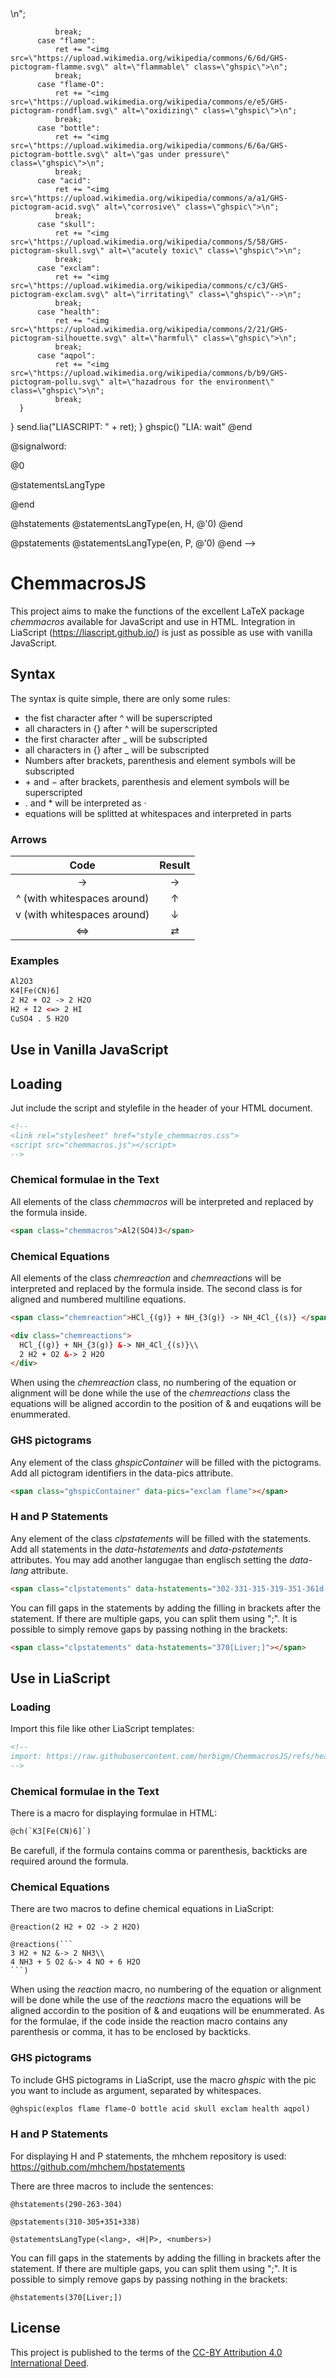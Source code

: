<!--

author:  Dr. Marcus Herbig
email:   marcus.herbig@chemie.tu-freiberg.de

version: 0.5

comment: This is a plugin for including chemical fomulas into LiaScript. The syntax is similar to the LaTeX package chemmacros.

link:      style_chemmacros.css

script:    chemmacros.js

@ch
<script run-once modify="false">
function chemmacros() {
  if (!window.interpretChemmacros) {
    setTimeout(chemmacros, 100)
    return
  }
    send.lia("HTML: " +interpretChemmacros('@0'))
}
chemmacros()
"LIA: wait"
</script>
@end

@reaction
<script run-once modify="false">
function chemmacros() {
  if (!window.interpretChemmacros) {
    setTimeout(chemmacros, 100)
    return
  }
    send.lia("LIASCRIPT: <div class=\"chemreaction\">" +interpretChemmacros('@0') + "</div>")
}
chemmacros()
"LIA: wait"
</script>
@end

@reactions
<script run-once modify="false">
function chemmacros() {
  if (!window.interpretChemmacros) {
    setTimeout(chemmacros, 100)
    return
  }
    send.lia("LIASCRIPT: " +formatReactions(`@'0`))
}
chemmacros()
"LIA: wait"
</script>
@end

@ghspic
<script run-once modify="false">
function ghspic() {
  if (!window.interpretChemmacros) {
    setTimeout(ghspic, 100)
    return
  }
  const text = '@0';
  const whichOnes = text.split(/\s+/);
  let ret = "";
  for (const type of whichOnes) {
      switch (type) {
          case "explos":
              ret += "![explosive](https://upload.wikimedia.org/wikipedia/commons/4/4a/GHS-pictogram-explos.svg)<!-- class=\"ghspic\"-->\n";
              break;
          case "flame":
              ret += "<img src=\"https://upload.wikimedia.org/wikipedia/commons/6/6d/GHS-pictogram-flamme.svg\" alt=\"flammable\" class=\"ghspic\">\n";
              break;
          case "flame-O":
              ret += "<img src=\"https://upload.wikimedia.org/wikipedia/commons/e/e5/GHS-pictogram-rondflam.svg\" alt=\"oxidizing\" class=\"ghspic\">\n";
              break;
          case "bottle":
              ret += "<img src=\"https://upload.wikimedia.org/wikipedia/commons/6/6a/GHS-pictogram-bottle.svg\" alt=\"gas under pressure\" class=\"ghspic\">\n";
              break;
          case "acid":
              ret += "<img src=\"https://upload.wikimedia.org/wikipedia/commons/a/a1/GHS-pictogram-acid.svg\" alt=\"corrosive\" class=\"ghspic\">\n";
              break;
          case "skull":
              ret += "<img src=\"https://upload.wikimedia.org/wikipedia/commons/5/58/GHS-pictogram-skull.svg\" alt=\"acutely toxic\" class=\"ghspic\">\n";
              break;
          case "exclam":
              ret += "<img src=\"https://upload.wikimedia.org/wikipedia/commons/c/c3/GHS-pictogram-exclam.svg\" alt=\"irritating\" class=\"ghspic\"-->\n";
              break;
          case "health":
              ret += "<img src=\"https://upload.wikimedia.org/wikipedia/commons/2/21/GHS-pictogram-silhouette.svg\" alt=\"harmful\" class=\"ghspic\">\n";
              break;
          case "aqpol":
              ret += "<img src=\"https://upload.wikimedia.org/wikipedia/commons/b/b9/GHS-pictogram-pollu.svg\" alt=\"hazadrous for the environment\" class=\"ghspic\">\n";
              break;
      }
  }
  send.lia("LIASCRIPT: " + ret);
}
ghspic()
"LIA: wait"
</script> 
@end

@signalword: <div class="signalword">@0</div>

@statementsLangType
<script run-once modify="false">
async function hpstatements() {
  if (!window.formatStatements) {
    setTimeout(hpstatements, 100)
    return
  }
  send.lia("HTML: " + await formatStatements('@0', '@1', `@'2`))
}
hpstatements()
"LIA: wait"
</script>
@end

@hstatements
  @statementsLangType(en, H, @'0)
@end

@pstatements
  @statementsLangType(en, P, @'0)
@end
-->

# ChemmacrosJS
This project aims to make the functions of the excellent LaTeX package *chemmacros* available for JavaScript and use in HTML. Integration in LiaScript (https://liascript.github.io/) is just as possible as use with vanilla JavaScript.

## Syntax
The syntax is quite simple, there are only some rules:

* the fist character after ^ will be superscripted
* all characters in {} after ^ will be superscripted
* the first character after _ will be subscripted
* all characters in {} after _ will be subscripted
* Numbers after brackets, parenthesis and element symbols will be subscripted
* &plus; and &minus; after brackets, parenthesis and element symbols will be superscripted
* . and * will be interpreted as &middot;
* equations will be splitted at whitespaces and interpreted in parts

### Arrows
| Code | Result |
|:---:|:---:|
| -> | &srarr; |
| ^ (with whitespaces around) | &uparrow; |
| v (with whitespaces around) | &downarrow; |
| <=> | &rlarr; |

### Examples
```html
Al2O3
K4[Fe(CN)6]
2 H2 + O2 -> 2 H2O
H2 + I2 <=> 2 HI
CuSO4 . 5 H2O
```

## Use in Vanilla JavaScript

## Loading
Jut include the script and stylefile in the header of your HTML document.

```html
<!--
<link rel="stylesheet" href="style_chemmacros.css">
<script src="chemmacros.js"></script>
-->
```

### Chemical formulae in the Text
All elements of the class *chemmacros* will be interpreted and replaced by the formula inside.

```html
<span class="chemmacros">Al2(SO4)3</span>
```

### Chemical Equations
All elements of the class *chemreaction* and *chemreactions* will be interpreted and replaced by the formula inside. The second class is for aligned and numbered multiline equations.

```html
<span class="chemreaction">HCl_{(g)} + NH_{3(g)} -> NH_4Cl_{(s)} </span>

<div class="chemreactions">
  HCl_{(g)} + NH_{3(g)} &-> NH_4Cl_{(s)}\\
  2 H2 + O2 &-> 2 H2O
</div>
```

When using the *chemreaction* class, no numbering of the equation or alignment will be done while the use of the *chemreactions* class the equations will be aligned accordin to the position of & and euqations will be enummerated.

### GHS pictograms
Any element of the class *ghspicContainer* will be filled with the pictograms. Add all pictogram identifiers in the data-pics attribute.
```html
<span class="ghspicContainer" data-pics="exclam flame"></span>
```

### H and P Statements
Any element of the class *clpstatements* will be filled with the statements. Add all statements in the *data-hstatements* and *data-pstatements* attributes. You may add another langugae than englisch setting the *data-lang* attribute. 

```html
<span class="clpstatements" data-hstatements="302​‐​331​‐​315​‐​319​‐​351​‐​361d​‐​336​‐​372​‐​412" data-pstatements="201​‐​273​‐​301+312+330​‐​302+352​‐​304+340+311​‐​308+313" data-lang="sv"></span>

```

You can fill gaps in the statements by adding the filling in brackets after the statement. If there are multiple gaps, you can split them using ";". It is possible to simply remove gaps by passing nothing in the brackets:

```html
<span class="clpstatements" data-hstatements="370[Liver;]"></span>

```

## Use in LiaScript

### Loading
Import this file like other LiaScript templates:

```html
<!--
import: https://raw.githubusercontent.com/herbigm/ChemmacrosJS/refs/heads/main/README.md
-->
```

### Chemical formulae in the Text
There is a macro for displaying formulae in HTML:

```html
@ch(`K3[Fe(CN)6]`)
```

Be carefull, if the formula contains comma or parenthesis, backticks are required around the formula.

### Chemical Equations
There are two macros to define chemical equations in LiaScript:

```
@reaction(2 H2 + O2 -> 2 H2O)

@reactions(```
3 H2 + N2 &-> 2 NH3\\
4 NH3 + 5 O2 &-> 4 NO + 6 H2O
```)

```

When using the *reaction* macro, no numbering of the equation or alignment will be done while the use of the *reactions* macro the equations will be aligned accordin to the position of & and euqations will be enummerated. As for the formulae, if the code inside the reaction macro contains any parenthesis or comma, it has to be enclosed by backticks. 

### GHS pictograms
To include GHS pictograms in LiaScript, use the macro *ghspic* with the pic you want to include as argument, separated by whitespaces.

```html
@ghspic(explos flame flame-O bottle acid skull exclam health aqpol)
```

### H and P Statements
For displaying H and P statements, the mhchem repository is used: https://github.com/mhchem/hpstatements

There are three macros to include the sentences:

```
@hstatements(290-263-304)

@pstatements(310-305+351+338)

@statementsLangType(<lang>, <H|P>, <numbers>)

```

You can fill gaps in the statements by adding the filling in brackets after the statement. If there are multiple gaps, you can split them using ";". It is possible to simply remove gaps by passing nothing in the brackets:

```
@hstatements(370[Liver;])
```

## License
This project is published to the terms of the [CC-BY Attribution 4.0 International Deed](https://creativecommons.org/licenses/by/4.0/).
